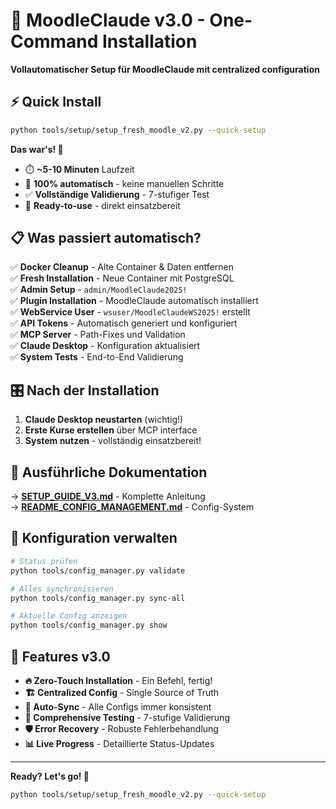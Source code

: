# 🚀 MoodleClaude v3.0 - One-Command Installation

**Vollautomatischer Setup für MoodleClaude mit centralized configuration**

## ⚡ Quick Install

```bash
python tools/setup/setup_fresh_moodle_v2.py --quick-setup
```

**Das war's! 🎉** 

- ⏱️ **~5-10 Minuten** Laufzeit
- 🔧 **100% automatisch** - keine manuellen Schritte
- ✅ **Vollständige Validierung** - 7-stufiger Test
- 🎯 **Ready-to-use** - direkt einsatzbereit

## 📋 Was passiert automatisch?

✅ **Docker Cleanup** - Alte Container & Daten entfernen  
✅ **Fresh Installation** - Neue Container mit PostgreSQL  
✅ **Admin Setup** - `admin/MoodleClaude2025!`  
✅ **Plugin Installation** - MoodleClaude automatisch installiert  
✅ **WebService User** - `wsuser/MoodleClaudeWS2025!` erstellt  
✅ **API Tokens** - Automatisch generiert und konfiguriert  
✅ **MCP Server** - Path-Fixes und Validation  
✅ **Claude Desktop** - Konfiguration aktualisiert  
✅ **System Tests** - End-to-End Validierung  

## 🎛️ Nach der Installation

1. **Claude Desktop neustarten** (wichtig!)
2. **Erste Kurse erstellen** über MCP interface
3. **System nutzen** - vollständig einsatzbereit!

## 📖 Ausführliche Dokumentation

→ [**SETUP_GUIDE_V3.md**](SETUP_GUIDE_V3.md) - Komplette Anleitung  
→ [**README_CONFIG_MANAGEMENT.md**](README_CONFIG_MANAGEMENT.md) - Config-System

## 🔧 Konfiguration verwalten

```bash
# Status prüfen
python tools/config_manager.py validate

# Alles synchronisieren  
python tools/config_manager.py sync-all

# Aktuelle Config anzeigen
python tools/config_manager.py show
```

## 🎯 Features v3.0

- **🔥 Zero-Touch Installation** - Ein Befehl, fertig!
- **🏗️ Centralized Config** - Single Source of Truth
- **🔄 Auto-Sync** - Alle Configs immer konsistent
- **🧪 Comprehensive Testing** - 7-stufige Validierung
- **🛡️ Error Recovery** - Robuste Fehlerbehandlung
- **📊 Live Progress** - Detaillierte Status-Updates

---

**Ready? Let's go! 🚀**

```bash
python tools/setup/setup_fresh_moodle_v2.py --quick-setup
```